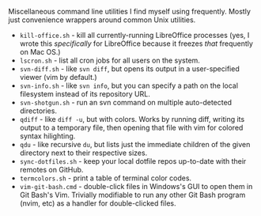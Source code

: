 Miscellaneous command line utilities I find myself using frequently.
Mostly just convenience wrappers around common Unix utilities.

* `kill-office.sh` - kill all currently-running LibreOffice processes (yes,
  I wrote this _specifically_ for LibreOffice because it freezes _that_
  frequently on Mac OS.)
* `lscron.sh` - list all cron jobs for all users on the system.
* `svn-diff.sh` - like `svn diff`, but opens its output in a user-specified
  viewer (vim by default.)
* `svn-info.sh` - like `svn info`, but you can specify a path on the local
  filesystem instead of its repository URL.
* `svn-shotgun.sh` - run an svn command on multiple auto-detected
  directories.
* `qdiff` - like `diff -u`, but with colors.  Works by running diff,
  writing its output to a temporary file, then opening that file with vim
  for colored syntax hilighting.
* `qdu` - like recursive `du`, but lists just the immediate children of the
  given directory next to their respective sizes.
* `sync-dotfiles.sh` - keep your local dotfile repos up-to-date with their
  remotes on GitHub.
* `termcolors.sh` - print a table of terminal color codes.
* `vim-git-bash.cmd` - double-click files in Windows's GUI to open them in
  Git Bash's Vim.  Trivially modifiable to run any other Git Bash program
  (nvim, etc) as a handler for double-clicked files.
